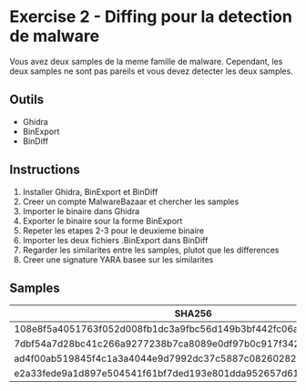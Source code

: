 # Exercise 2 - Diffing pour la detection de malware

Vous avez deux samples de la meme famille de malware. Cependant, les deux samples ne sont pas pareils et vous devez detecter les deux samples.

## Outils

* Ghidra
* BinExport
* BinDiff

## Instructions

1. Installer Ghidra, BinExport et BinDiff
2. Creer un compte MalwareBazaar et chercher les samples
3. Importer le binaire dans Ghidra
4. Exporter le binaire sour la forme BinExport
5. Repeter les etapes 2-3 pour le deuxieme binaire
6. Importer les deux fichiers .BinExport dans BinDiff
7. Regarder les similarites entre les samples, plutot que les differences
8. Creer une signature YARA basee sur les similarites

## Samples

| SHA256                                                           |
|------------------------------------------------------------------|
| 108e8f5a4051763f052d008fb1dc3a9fbc56d149b3bf442fc06a4a35178efe03 |
| 7dbf54a7d28bc41c266a9277238b7ca8089e0df97b0c917f3424a443185f99c5 |
| ad4f00ab519845f4c1a3a4044e9d7992dc37c5887c08260282f9731f21c5da99 |
| e2a33fede9a1d897e504541f61bf7ded193e801dda952657d615f34d6b94cdd3 |
